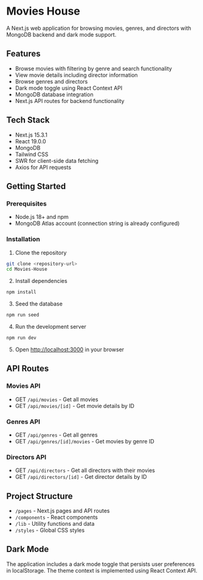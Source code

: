 # Movies House

A Next.js web application for browsing movies, genres, and directors with MongoDB backend and dark mode support.

## Features

- Browse movies with filtering by genre and search functionality
- View movie details including director information
- Browse genres and directors
- Dark mode toggle using React Context API
- MongoDB database integration
- Next.js API routes for backend functionality

## Tech Stack

- Next.js 15.3.1
- React 19.0.0
- MongoDB
- Tailwind CSS
- SWR for client-side data fetching
- Axios for API requests

## Getting Started

### Prerequisites

- Node.js 18+ and npm
- MongoDB Atlas account (connection string is already configured)

### Installation

1. Clone the repository
```bash
git clone <repository-url>
cd Movies-House
```

2. Install dependencies
```bash
npm install
```

3. Seed the database
```bash
npm run seed
```

4. Run the development server
```bash
npm run dev
```

5. Open [http://localhost:3000](http://localhost:3000) in your browser

## API Routes

### Movies API
- GET `/api/movies` - Get all movies
- GET `/api/movies/[id]` - Get movie details by ID

### Genres API
- GET `/api/genres` - Get all genres
- GET `/api/genres/[id]/movies` - Get movies by genre ID

### Directors API
- GET `/api/directors` - Get all directors with their movies
- GET `/api/directors/[id]` - Get director details by ID

## Project Structure

- `/pages` - Next.js pages and API routes
- `/components` - React components
- `/lib` - Utility functions and data
- `/styles` - Global CSS styles

## Dark Mode

The application includes a dark mode toggle that persists user preferences in localStorage. The theme context is implemented using React Context API.
